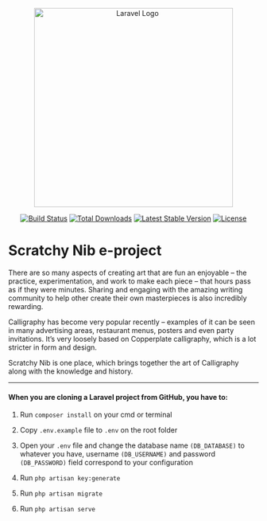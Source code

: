 <p align="center"><a href="https://laravel.com" target="_blank"><img src="https://raw.githubusercontent.com/laravel/art/master/logo-lockup/5%20SVG/2%20CMYK/1%20Full%20Color/laravel-logolockup-cmyk-red.svg" width="400" alt="Laravel Logo"></a></p>

<p align="center">
<a href="https://github.com/laravel/framework/actions"><img src="https://github.com/laravel/framework/workflows/tests/badge.svg" alt="Build Status"></a>
<a href="https://packagist.org/packages/laravel/framework"><img src="https://img.shields.io/packagist/dt/laravel/framework" alt="Total Downloads"></a>
<a href="https://packagist.org/packages/laravel/framework"><img src="https://img.shields.io/packagist/v/laravel/framework" alt="Latest Stable Version"></a>
<a href="https://packagist.org/packages/laravel/framework"><img src="https://img.shields.io/packagist/l/laravel/framework" alt="License"></a>
</p>

# Scratchy Nib e-project

There are so many aspects of creating art that are fun an enjoyable – the practice, experimentation, and work to make each piece – that hours pass as if they were minutes. Sharing and engaging with the amazing writing community to help other create their own masterpieces is also incredibly rewarding.

Calligraphy has become very popular recently – examples of it can be seen in many advertising areas, restaurant menus, posters and even party invitations. It’s very loosely based on Copperplate calligraphy, which is a lot stricter in form and design.

Scratchy Nib is one place, which brings together the art of Calligraphy along with the knowledge and history.

---

#### When you are cloning a Laravel project from GitHub, you have to:

1. Run `composer install` on your cmd or terminal

2. Copy `.env.example` file to `.env` on the root folder

3. Open your `.env` file and change the database name `(DB_DATABASE)` to whatever you have, username `(DB_USERNAME)` and password `(DB_PASSWORD)` field correspond to your configuration

4. Run `php artisan key:generate`

5. Run `php artisan migrate`

6. Run `php artisan serve`

